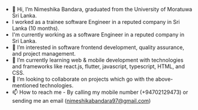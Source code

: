 - 👋 Hi, I’m Nimeshika Bandara, graduated from the University of Moratuwa Sri Lanka.
- I worked as a trainee software Engineer in a reputed company in Sri Lanka (10 months).
- I'm currently working as a software Engineer in a reputed company in Sri Lanka.
- 👀 I’m interested in software frontend development, quality assurance, and project management.
- 🌱 I’m currently learning web & mobile development with technologies and frameworks like react.js, flutter, javascript, typescript, HTML, and CSS.
- 💞️ I’m looking to collaborate on projects which go with the above-mentioned technologies.
- 📫 How to reach me - By calling my mobile number (+94702129473) or sending me an email (nimeshikabandara97@gmail.com)

<!---
nimeshikakumuduni/nimeshikakumuduni is a ✨ special ✨ repository because its `README.md` (this file) appears on your GitHub profile.
You can click the Preview link to take a look at your changes.
--->
